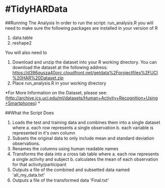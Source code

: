 #TidyHARData
===========

##Running The Analysis
In order to run the script: run_analysis.R you will need to make sure the following packages are installed in your version of R
1. data.table
2. reshape2

You will also need to 
1. Download and unzip the dataset into your R working directory. You can download the dataset at the following address: https://d396qusza40orc.cloudfront.net/getdata%2Fprojectfiles%2FUCI%20HAR%20Dataset.zip 
2. Place run_analysis.R in your working directory

*For More Information on the Dataset, please see: (http://archive.ics.uci.edu/ml/datasets/Human+Activity+Recognition+Using+Smartphones) *

##What the Script Does
1. Loads the test and training data and combines them into a single dataset where 
  a. each row represents a single observation
  b. each variable is represented in it's own column
2. Subsets the original data to only include mean and standard deviation observations.
3. Renames the columns using human readable names
4. Transforms the data into a cross tab table where
  a. each row represents a single activity and subject
  b. calculates the mean of each observation for that activity/participant
5. Outputs a file of the combined and subsetted data named 'all_my_data.txt'
6. Outputs a file of the transformed data 'Final.txt'
